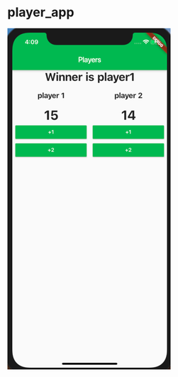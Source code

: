 # player_app


<img src='https://raw.githubusercontent.com/htetwaiyan/flutter_player_app/master/Screen%20Shot%202019-06-30%20at%204.09.04%20PM.png'></img>


